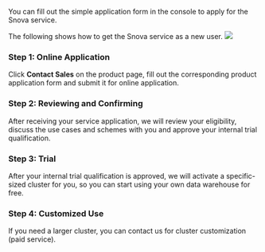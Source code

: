 ﻿You can fill out the simple application form in the console to apply for the Snova service.

The following shows how to get the Snova service as a new user.
![](https://main.qcloudimg.com/raw/aa1ef1f12736f77a7f1bc202bbed8d49.png)

### Step 1: Online Application
Click **Contact Sales** on the product page, fill out the corresponding product application form and submit it for online application.

### Step 2: Reviewing and Confirming
After receiving your service application, we will review your eligibility, discuss the use cases and schemes with you and approve your internal trial qualification.

### Step 3: Trial
After your internal trial qualification is approved, we will activate a specific-sized cluster for you, so you can start using your own data warehouse for free.

### Step 4: Customized Use
If you need a larger cluster, you can contact us for cluster customization (paid service).
